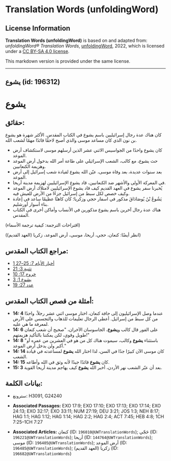 # Translation Words (unfoldingWord)

## License Information

**Translation Words (unfoldingWord)** is based on and adapted from: _unfoldingWord® Translation Words_, [unfoldingWord](https://unfoldingword.org/utw), 2022, which is licensed under a [CC BY-SA 4.0 license](https://creativecommons.org/licenses/by-sa/4.0/legalcode.en).

This markdown version is provided under the same license.



--------------------------------

## يشوع (id: 196312)

يشوع
====

حقائق:
------

كان هناك عدة رجال إسرائيليين باسم يشوع في الكتاب المقدس. الأكثر شهرة هو يشوع بن نون الذي كان مساعد موسى والذي أصبح لاحقًا قائدًا مهمًا لشعب الله.

* كان يشوع واحدًا من الجواسيس الاثني عشر الذين أرسلهم موسى لاستكشاف أرض الموعد.
* حث يشوع، مع كالب، الشعب الإسرائيلي على طاعة أمر الله بدخول أرض الموعد وهزيمة الكنعانيين.
* بعد سنوات عديدة، بعد وفاة موسى، عيّن الله يشوع لقيادة شعب إسرائيل إلى أرض الموعد.
* في المعركة الأولى والأشهر ضد الكنعانيين، قاد يشوع الإسرائيليين لهزيمة مدينة أريحا.
* يُخبرنا سفر يشوع في العهد القديم كيف قاد يشوع الإسرائيليين لامتلاك أرض الموعد وكيف خصص لكل سبط من إسرائيل جزءًا من الأرض للعيش فيه.
* يَشُوعُ بْنُ يُوصَادَاقَ مذكور في اسفار حجي وزكريا؛ كان كاهنًا عظيمًا ساعد في إعادة بناء أسوار أورشليم.
* هناك عدة رجال آخرين باسم يشوع مذكورين في الأنساب وأماكن أخرى في الكتاب المقدس.

(اقتراحات الترجمة: كيفية ترجمة الأسماء)

(انظر أيضًا: كنعان، حجي، أريحا، موسى، أرض الموعد، زكريا (العهد القديم))

مراجع الكتاب المقدس:
--------------------

* [1 أخبار الأيام 7: 25–27](https://ref.ly/1Chr7:25-1Chr7:27)
* [تثنية 3: 21](https://ref.ly/Deut3:21)
* [خروج 17: 10](https://ref.ly/Exod17:10)
* [يشوع 1: 3](https://ref.ly/Josh1:3)
* [عدد 27: 19](https://ref.ly/Num27:19)

أمثلة من قصص الكتاب المقدس:
---------------------------

* **14: 4** عندما وصل الإسرائيليون إلى حافة كنعان، اختار موسى اثني عشر رجلاً، واحدًا من كل سبط من إسرائيل. أعطى الرجال تعليمات للذهاب والتجسس على الأرض لمعرفة ما هي عليه.
* **14: 6** على الفور قال كالب و**يشوع**، الجاسوسان الآخران، "صحيح أن شعب كنعان طويل وقوي، لكن يمكننا بالتأكيد هزيمتهم!"
* **14: 8** "باستثناء **يشوع** وكالب، سيموت هناك كل من هو في العشرين من عمره أو أكبر ولن يدخل أرض الموعد."
* **14: 14** كان موسى الآن كبيرًا جدًا في السن، لذا اختار الله **يشوع** لمساعدته في قيادة الشعب.
* **14: 15** كان **يشوع** قائدًا جيدًا لأنه وثق في الله وأطاعه.
* **15: 3** بعد أن عبّر الشعب نهر الأردن، أخبر الله **يشوع** كيف يهاجم مدينة أريحا القوية.

بيانات الكلمة:
--------------

* سترونغ: H3091, G24240

* **Associated Passages:** EXO 17:9; EXO 17:10; EXO 17:13; EXO 17:14; EXO 24:13; EXO 32:17; EXO 33:11; NUM 27:19; DEU 3:21; JOS 1:3; NEH 8:17; HAG 1:1; HAG 1:12; HAG 1:14; HAG 2:2; HAG 2:4; ACT 7:45; HEB 4:8; 1CH 7:25–1CH 7:27
* **Associated Articles:** كنعان (ID: `196010@UWTranslationWords`); حَجّي  (ID: `196221@UWTranslationWords`); أريحا (ID: `144764@UWTranslationWords`); موسى (ID: `196405@UWTranslationWords`); أرض الموعد (ID: `196485@UWTranslationWords`); زكريا (العهد القديم) (ID: `196682@UWTranslationWords`)

